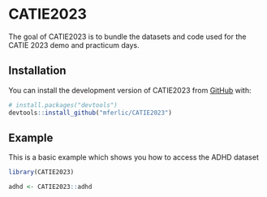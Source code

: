 
<!-- README.md is generated from README.Rmd. Please edit that file -->

# CATIE2023

<!-- badges: start -->
<!-- badges: end -->

The goal of CATIE2023 is to bundle the datasets and code used for the
CATIE 2023 demo and practicum days.

## Installation

You can install the development version of CATIE2023 from
[GitHub](https://github.com/) with:

``` r
# install.packages("devtools")
devtools::install_github("mferlic/CATIE2023")
```

## Example

This is a basic example which shows you how to access the ADHD dataset

``` r
library(CATIE2023)

adhd <- CATIE2023::adhd
```
